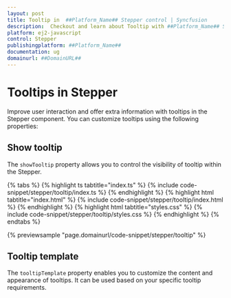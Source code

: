 ```yaml
---
layout: post
title: Tooltip in  ##Platform_Name## Stepper control | Syncfusion
description:  Checkout and learn about Tooltip with ##Platform_Name## Stepper control of Syncfusion Essential JS 2 and more details.
platform: ej2-javascript
control: Stepper
publishingplatform: ##Platform_Name##
documentation: ug
domainurl: ##DomainURL##
---
```


# Tooltips in Stepper

Improve user interaction and offer extra information with tooltips in the Stepper component. You can customize tooltips using the following properties:

## Show tooltip

The `showTooltip` property allows you to control the visibility of tooltip within the Stepper.

{% tabs %}
{% highlight ts tabtitle="index.ts" %}
{% include code-snippet/stepper/tooltip/index.ts %}
{% endhighlight %}
{% highlight html tabtitle="index.html" %}
{% include code-snippet/stepper/tooltip/index.html %}
{% endhighlight %}
{% highlight html tabtitle="styles.css" %}
{% include code-snippet/stepper/tooltip/styles.css %}
{% endhighlight %}
{% endtabs %}

{% previewsample "page.domainurl/code-snippet/stepper/tooltip" %}

## Tooltip template

The `tooltipTemplate` property enables you to customize the content and appearance of tooltips. It can be used based on your specific tooltip requirements.
